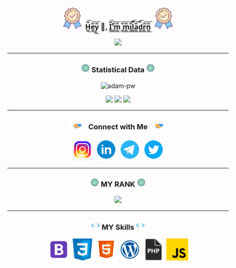 
<h3 align="center">
 <img alig src="img/guarantee.gif"style="max-width: 100%;height: 50px;" />
 H̳̿͟͞e̳̿͟͞y̳̿͟͞ 👋, I̳̿͟͞'̳̿͟͞m̳̿͟͞ ̳̿͟͞m̳̿͟͞i̳̿͟͞l̳̿͟͞a̳̿͟͞d̳̿͟͞r̳̿͟͞n̳̿͟͞ 
 <img alig src="img/guarantee.gif"style="max-width: 100%;height: 50px;" />
</h3>


<p align="center">
<img alig src="https://github-readme-quotes.herokuapp.com/quote?theme=slateorange&animation=grow_out_in&layout=churchill&font=Redressed" />
</p>
<hr>
 <h3 align="center"><img alig src="img/approval.gif"style="max-width: 100%;height: 20px;" />  Statistical Data <img alig src="img/approval.gif"style="max-width: 100%;height: 20px;" /></h3>
 <p align="center"><img align="center" src="https://github-readme-streak-stats.herokuapp.com/?user=miladrn&" alt="adam-pw" /></p>

<p align="center">
  <a href="https://github-profile-summary-cards.vercel.app/api/cards/profile-details?username=miladrn"> <img alig src="https://github-profile-summary-cards.vercel.app/api/cards/profile-details?username=miladrn&theme=github" /></a>
  <a href="https://github-profile-summary-cards.vercel.app/api/cards/most-commit-language?username=miladrn"> <img alig src="https://github-profile-summary-cards.vercel.app/api/cards/most-commit-language?username=miladrn&theme=github" /></a>
  <a href="https://github-readme-stats.vercel.app/api?username=miladrn"> <img alig src="https://github-readme-stats.vercel.app/api?username=miladrn&column=3&margin-w=15&margin-h=15" /></a>
</p>

<hr>
<div align="center">
    <h3><img alig src="img/handshake.gif"style="max-width: 100%;height: 20px;" /> Connect with Me <img alig src="img/handshake.gif"style="max-width: 100%;height: 20px;" /></h3>
    <p>
      <a href="https://www.instagram.com/developer_milad/"><img title="instagram" alt="instagram" src="img/instagram.gif"style="height: 50px;width: 50px;"/></a>
      <a href="www.linkedin.com/in/milad-rezanezhad"><img title="linkedin" alt="linkedin" src="img/linkedi.gif"style="height: 50px;width: 50px;"/></a>
      <a href="https://t.me/developer_milad"><img title="telegram" alt="telegram" src="img/telegram.gif"style="height: 50px;width: 50px;"/></a>
      <a href="https://twitter.com/Milad_RN_"><img title="twitter" alt="twitter" src="img/twitter.gif"style="height: 50px;width: 50px;"/></a>
    </p>
</div>
<hr>
<h3 align="center" ><img alig src="img/approval.gif"style="max-width: 100%;height: 20px;" /> MY RANK <img alig src="img/approval.gif"style="max-width: 100%;height: 20px;" /></h3>
<p align="center">
   <img alig src="https://github-profile-trophy.vercel.app/?username=miladrn&column=3&margin-w=15&margin-h=15" />
</p>
<hr>





<div align="center">
    <h3><img alig src="img/code.gif"style="max-width: 100%;height: 20px;" /> MY Skills <img alig src="img/code.gif"style="max-width: 100%;height: 20px;" /></h3>
    <p>
      <a href="https://getbootstrap.com/"><img title="bootstrap" alt="bootstrap" src="img/bootstrap.svg"style="height: 50px;width: 50px;"/></a>
      <a href="https://www.w3schools.com/css/"><img title="css" alt="css" src="img/css.svg"style="height: 50px;width: 50px;"/></a>
      <a href="https://www.w3schools.com"><img title="html" alt="html" src="img/html.svg"style="height: 50px;width: 50px;"/></a>
      <a href="https://wordpress.com/"><img title="wordpress" alt="wordpress" src="img/wordpress.svg"style="height: 50px;width: 50px;"/></a>
     <a href="https://www.php.net/"><img title="php" alt="php" src="img/php.png"style="height: 50px;width: 50px;"/></a>
     <a href="https://www.javascript.com/"><img title="javascript" alt="javascript" src="img/javascript.svg"style="height: 50px;width: 50px;"/></a>
    </p>
</div>

